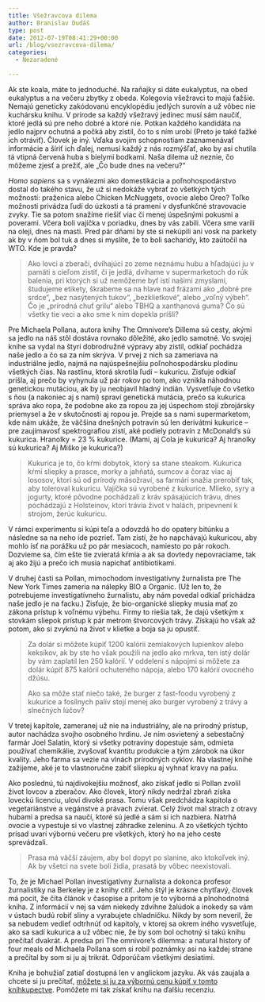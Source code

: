 ```yaml
---
title: Všežravcova dilema
author: Branislav Dudáš
type: post
date: 2012-07-19T08:41:29+00:00
url: /blog/vsezravcova-dilema/
categories:
  - Nezaradené

---
```

Ak ste koala, máte to jednoduché. Na raňajky si dáte eukalyptus, na obed eukalyptus a na večeru zbytky z obeda. Kolegovia všežravci to majú ťažšie. Nemajú geneticky zakódovanú encyklopédiu jedlých surovín a už vôbec nie kuchársku knihu. V prírode sa každý všežravý jedinec musí sám naučiť, ktoré jedlá sú pre neho dobré a ktoré nie. Potkan každého kandidáta na jedlo najprv ochutná a počká aby zistil, čo to s ním urobí (Preto je také ťažké ich otráviť). Človek je iný. Vďaka svojim schopnostiam zaznamenávať informácie a šíriť ich ďalej, nemusí každý z nás rozmýšľať, ako by asi chutila tá vtipná červená huba s bielymi bodkami. Naša dilema už neznie, čo môžeme zjesť a prežiť, ale &#8222;Čo bude dnes na večeru?&#8220;

<!--more-->

_Homo sapiens_ sa s vynálezmi ako domestikácia a poľnohospodárstvo dostal do takého stavu, že už si nedokáže vybrať zo všetkých tých možností: praženica alebo Chicken McNuggets, ovocie alebo Oreo? Toľko možností privádza ľudí do úzkosti a tá pramení v dysfunkčné stravovacie zvyky. Tie sa potom snažíme riešiť viac či menej úspešnými pokusmi a poverami. Včera boli vajíčka v poriadku, dnes by vás zabili. Včera sme varili na oleji, dnes na masti. Pred pár dňami by ste si nekúpili ani vosk na parkety ak by v ňom bol tuk a dnes si myslíte, že to boli sacharidy, kto zaútočil na WTO. Kde je pravda?

> Ako lovci a zberači, dvíhajúci zo zeme neznámu hubu a hľadajúci ju v pamäti s cieľom zistiť, či je jedlá, dvíhame v supermarketoch do rúk balenia, pri ktorých si už nemôžeme byť istí našimi zmyslami, študujeme etikety, škrabeme sa na hlave nad frázami ako &#8222;dobré pre srdce&#8220;, &#8222;bez nasýtených tukov&#8220;, &#8222;bezklietkové&#8220;, alebo &#8222;voľný výbeh&#8220;. Čo je &#8222;prírodná chuť grilu&#8220; alebo TBHQ a xanthanová guma? Čo sú všetky tie veci a ako sme k ním dopekla prišli?

Pre Michaela Pollana, autora knihy The Omnivore&#8217;s Dillema sú cesty, akými sa jedlo na náš stôl dostáva rovnako dôležité, ako jedlo samotné. Vo svojej knihe sa vydal na štyri dobrodružné výpravy aby zistil, odkiaľ pochádza naše jedlo a čo sa za ním skrýva. V prvej z nich sa zameriava na industriálne jedlo, najmä na najúspešnejšiu poľnohospodársku plodinu všetkých čias. Na rastlinu, ktorá skrotila ľudí &#8211; kukuricu. Zisťuje odkiaľ prišla, aj prečo by vyhynula už pár rokov po tom, ako vznikla náhodnou genetickou mutáciou, ak by ju neobjavil hladný indián. Vysvetľuje čo všetko s ňou (a nakoniec aj s nami) spraví genetická mutácia, prečo sa kukurica správa ako ropa, že podobne ako za ropou za jej úspechom stojí zbrojársky priemysel a že v skutočnosti aj ropou je. Prejde sa s nami supermarketom, kde nám ukáže, že väčšina dnešných potravín sú len derivátmi kukurice &#8211; pre zaujímavosť spektrografiou zistí, aké podiely potravín z McDonald&#8217;s sú kukurica. Hranolky = 23 % kukurice. (Mami, aj Cola je kukurica? Aj hranolky sú kukurica? Aj Miško je kukurica?)

> Kukurica je to, čo kŕmi dobytok, ktorý sa stane steakom. Kukurica kŕmi sliepky a prasce, morky a jahňatá, sumcov a čoraz viac aj lososov, ktorí sú od prírody mäsožraví, sa farmári snažia prerobiť tak, aby toleroval kukuricu. Vajíčka sú vyrobené z kukurice. Mlieko, syry a jogurty, ktoré pôvodne pochádzali z kráv spásajúcich trávu, dnes pochádzajú z Holsteinov, ktorí trávia život v halách, pripevnení k strojom, žerúc kukuricu.

V rámci experimentu si kúpi teľa a odovzdá ho do opatery bitúnku a následne sa na neho ide pozrieť. Tam zistí, že ho napchávajú kukuricou, aby mohlo ísť na porážku už po pár mesiacoch, namiesto po pár rokoch. Dozvieme sa, čím ešte tie zvieratá kŕmia a ak sa dovtedy nepovraciame, tak aj ako žijú a prečo ich musia napichať antibiotikami.

V druhej časti sa Pollan, mimochodom investigatívny žurnalista pre The New York Times zameria na nálepky BIO a Organic. (Už len to, že potrebujeme investigatívneho žurnalistu, aby nám povedal odkiaľ prichádza naše jedlo je na facku.) Zisťuje, že bio-organické sliepky musia mať zo zákona prístup k voľnému výbehu. Firmy to riešia tak, že dajú všetkým x stovkám sliepok prístup k pár metrom štvorcových trávy. Získajú ho však až potom, ako si zvyknú na život v klietke a boja sa ju opustiť.

> Za dolár si môžete kúpiť 1200 kalórii zemiakových lupienkov alebo keksíkov, ak by ste ho však použili na jedlo ako mrkva, ten istý dolár by vám zaplatil len 250 kalórií. V oddelení s nápojmi si môžete za dolár kúpiť 875 kalórií ochuteného nápoja, alebo 170 kalórií ovocného džúsu.
> 
> Ako sa môže stať niečo také, že burger z fast-foodu vyrobený z kukurice a fosílnych palív stojí menej ako burger vyrobený z trávy a slnečných lúčov?

V tretej kapitole, zameranej už nie na industriálny, ale na prírodný prístup, autor nachádza svojho osobného hrdinu. Je ním osvietený a sebestačný farmár Joel Salatin, ktorý si všetky potraviny dopestuje sám, odmieta používať chemikálie, zvyšovať kvantitu produkcie a tým zárobok na úkor kvality. Jeho farma sa vezie na vlnách prírodných cyklov. Na vlastnej knihe zažijeme, aké je to vlastnoručne zabiť sliepku aj vyhnať kravy na pašu.

Ako poslednú, tú najdivokejšiu možnosť, ako získať jedlo si Pollan zvolil život lovcov a zberačov. Ako človek, ktorý nikdy nedržal zbraň získa loveckú licenciu, uloví divoké prasa. Tomu však predchádza kapitola o vegetariánstve a vegánstve a právach zvierat. Celý život mal strach z otravy hubami a predsa sa naučí, ktoré sú jedlé a sám si ich nazbiera. Natrhá ovocie a vypestuje si vo vlastnej záhradke zeleninu. A zo všetkých týchto prísad uvarí výbornú večeru pre všetkých, ktorý ho na jeho ceste sprevádzali.

> Prasa má väčší záujem, aby bol dopyt po slanine, ako ktokoľvek iný. Ak by všetci na svete boli židia, prasatá by vôbec neexistovali.

To, že je Michael Pollan investigatívny žurnalista a dokonca profesor žurnalistiky na Berkeley je z knihy cítiť. Jeho štýl je krásne chytľavý, človek má pocit, že číta článok v časopise a pritom je to výborná a plnohodnotná kniha. Z informácií v nej sa vám niekedy zdvihne žalúdok a inokedy sa vám v ústach budú robiť sliny a vyrabujete chladničku. Nikdy by som neveril, že sa nebudem vedieť odtrhnúť od kapitoly, v ktorej sa okrem iného vysvetľuje, ako sa sadí kukurica a už vôbec nie, že by som bol ochotný si takú knihu prečítať dvakrát. A predsa pri The omnivore&#8217;s dilemma: a natural history of four meals od Michaela Pollana som si robil poznámky asi na každej strane a prečítal by som si ju aj trikrát. Odporúčam všetkými desiatimi.

Kniha je bohužiaľ zatiaľ dostupná len v anglickom jazyku. Ak vás zaujala a chcete si ju prečítať, <a title="The Omnivore's Dilemma: The Search for a Perfect Meal in a Fast-Food World" href="http://www.bookdepository.com/Omnivores-Dilemma-Michael-Pollan/9781408812181" target="_blank">môžete si ju za výbornú cenu kúpiť v tomto kníhkupectve</a>. Pomôžete mi tak získať knihu na ďalšiu recenziu.